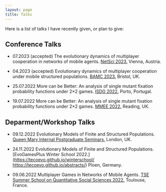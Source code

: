 ```yaml
---
layout: page
title: Talks
---
```



Here is a list of talks I have recently given, or plan to give:

## Conference Talks

* 07.2023 (accepted) The evolutionary dynamics of multiplayer cooperation in networks of mobile agents. [NetSci 2023.](https://netsci2023.wixsite.com/netsci2023) Vienna, Austria.

* 04.2023 (accepted) Evolutionary dynamics of multiplayer cooperation under mobile structured populations. [BAMC 2023.](https://rise.articulate.com/share/m_8PV5egFfp51rbRhApK6GtC3ZkRGmpN#/) Bristol, UK.

* 25.07.2022 More can be Better: An analysis of single mutant fixation probability functions under 2×2 games. [ISDG 2022.](https://www.gerad.ca/colloques/isdg2022/program.html) Porto, Portugal.

* 19.07.2022 More can be Better: An analysis of single mutant fixation probability functions under 2×2 games. [MMEE 2022.](http://mmee.eu/index.html) Reading, UK.

## Deparment/Workshop Talks

* 09.12.2022 Evolutionary Models of Finite and Structured Populations. [Queen Mary Internal Postgraduate Seminars.](https://www.qmul.ac.uk/maths/research/seminars/queen-mary-internal-postgraduate-seminar/) London, UK.

* 24.11.2022 Evolutionary Models of Finite and Structured Populations.	[EvoGamesPlus Winter School 2022.](https://tecoevo.github.io/winterschool/	https://tecoevo.github.io/abstracts/) Ploen, Germany.

* 09.06.2022 Multiplayer Games in Networks of Mobile Agents. [TSE Summer School on Quantitative Social Sciences 2022.](https://www.iast.fr/summer-schools) 	Toulouse, France.

